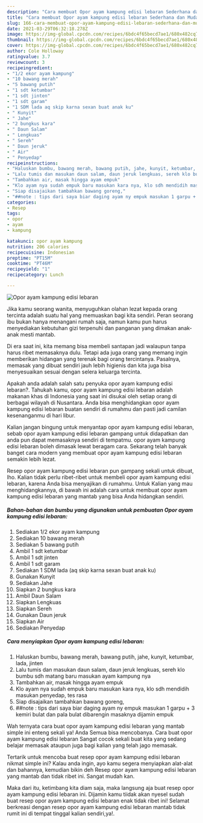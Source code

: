 ```yaml
---
description: "Cara membuat Opor ayam kampung edisi lebaran Sederhana dan Mudah Dibuat"
title: "Cara membuat Opor ayam kampung edisi lebaran Sederhana dan Mudah Dibuat"
slug: 166-cara-membuat-opor-ayam-kampung-edisi-lebaran-sederhana-dan-mudah-dibuat
date: 2021-03-29T06:32:18.278Z
image: https://img-global.cpcdn.com/recipes/6bdc4f65becd7ae1/680x482cq70/opor-ayam-kampung-edisi-lebaran-foto-resep-utama.jpg
thumbnail: https://img-global.cpcdn.com/recipes/6bdc4f65becd7ae1/680x482cq70/opor-ayam-kampung-edisi-lebaran-foto-resep-utama.jpg
cover: https://img-global.cpcdn.com/recipes/6bdc4f65becd7ae1/680x482cq70/opor-ayam-kampung-edisi-lebaran-foto-resep-utama.jpg
author: Cole Holloway
ratingvalue: 3.7
reviewcount: 3
recipeingredient:
- "1/2 ekor ayam kampung"
- "10 bawang merah"
- "5 bawang putih"
- "1 sdt ketumbar"
- "1 sdt jinten"
- "1 sdt garam"
- "1 SDM lada aq skip karna sexan buat anak ku"
- " Kunyit"
- " Jahe"
- "2 bungkus kara"
- " Daun Salam"
- " Lengkuas"
- " Sereh"
- " Daun jeruk"
- " Air"
- " Penyedap"
recipeinstructions:
- "Haluskan bumbu, bawang merah, bawang putih, jahe, kunyit, ketumbar, lada, jinten"
- "Lalu tumis dan masukan daun salam, daun jeruk lengkuas, sereh klo bumbu sdh matang baru masukan ayam kampung nya"
- "Tambahkan air, masak hingga ayam empuk"
- "Klo ayam nya sudah empuk baru masukan kara nya, klo sdh mendidih masukan penyedap, tes rasa"
- "Siap disajaikan tambahkan bawang goreng,"
- "##note : tips dari saya biar daging ayam ny empuk masukan 1 garpu + 3 kemiri bulat dan pala bulat dibarengin masaknya dijamin empuk"
categories:
- Resep
tags:
- opor
- ayam
- kampung

katakunci: opor ayam kampung 
nutrition: 206 calories
recipecuisine: Indonesian
preptime: "PT15M"
cooktime: "PT46M"
recipeyield: "1"
recipecategory: Lunch

---
```



![Opor ayam kampung edisi lebaran](https://img-global.cpcdn.com/recipes/6bdc4f65becd7ae1/680x482cq70/opor-ayam-kampung-edisi-lebaran-foto-resep-utama.jpg)

Jika kamu seorang wanita, menyuguhkan olahan lezat kepada orang tercinta adalah suatu hal yang memuaskan bagi kita sendiri. Peran seorang ibu bukan hanya menangani rumah saja, namun kamu pun harus menyediakan kebutuhan gizi terpenuhi dan panganan yang dimakan anak-anak mesti mantab.

Di era  saat ini, kita memang bisa membeli santapan jadi walaupun tanpa harus ribet memasaknya dulu. Tetapi ada juga orang yang memang ingin memberikan hidangan yang terenak bagi orang tercintanya. Pasalnya, memasak yang dibuat sendiri jauh lebih higienis dan kita juga bisa menyesuaikan sesuai dengan selera keluarga tercinta. 



Apakah anda adalah salah satu penyuka opor ayam kampung edisi lebaran?. Tahukah kamu, opor ayam kampung edisi lebaran adalah makanan khas di Indonesia yang saat ini disukai oleh setiap orang di berbagai wilayah di Nusantara. Anda bisa menghidangkan opor ayam kampung edisi lebaran buatan sendiri di rumahmu dan pasti jadi camilan kesenanganmu di hari libur.

Kalian jangan bingung untuk menyantap opor ayam kampung edisi lebaran, sebab opor ayam kampung edisi lebaran gampang untuk didapatkan dan anda pun dapat memasaknya sendiri di tempatmu. opor ayam kampung edisi lebaran boleh dimasak lewat beragam cara. Sekarang telah banyak banget cara modern yang membuat opor ayam kampung edisi lebaran semakin lebih lezat.

Resep opor ayam kampung edisi lebaran pun gampang sekali untuk dibuat, lho. Kalian tidak perlu ribet-ribet untuk membeli opor ayam kampung edisi lebaran, karena Anda bisa menyajikan di rumahmu. Untuk Kalian yang mau menghidangkannya, di bawah ini adalah cara untuk membuat opor ayam kampung edisi lebaran yang mantab yang bisa Anda hidangkan sendiri.

<!--inarticleads1-->

##### Bahan-bahan dan bumbu yang digunakan untuk pembuatan Opor ayam kampung edisi lebaran:

1. Sediakan 1/2 ekor ayam kampung
1. Sediakan 10 bawang merah
1. Sediakan 5 bawang putih
1. Ambil 1 sdt ketumbar
1. Ambil 1 sdt jinten
1. Ambil 1 sdt garam
1. Sediakan 1 SDM lada (aq skip karna sexan buat anak ku)
1. Gunakan  Kunyit
1. Sediakan  Jahe
1. Siapkan 2 bungkus kara
1. Ambil  Daun Salam
1. Siapkan  Lengkuas
1. Siapkan  Sereh
1. Gunakan  Daun jeruk
1. Siapkan  Air
1. Sediakan  Penyedap




<!--inarticleads2-->

##### Cara menyiapkan Opor ayam kampung edisi lebaran:

1. Haluskan bumbu, bawang merah, bawang putih, jahe, kunyit, ketumbar, lada, jinten
1. Lalu tumis dan masukan daun salam, daun jeruk lengkuas, sereh klo bumbu sdh matang baru masukan ayam kampung nya
1. Tambahkan air, masak hingga ayam empuk
1. Klo ayam nya sudah empuk baru masukan kara nya, klo sdh mendidih masukan penyedap, tes rasa
1. Siap disajaikan tambahkan bawang goreng,
1. ##note : tips dari saya biar daging ayam ny empuk masukan 1 garpu + 3 kemiri bulat dan pala bulat dibarengin masaknya dijamin empuk




Wah ternyata cara buat opor ayam kampung edisi lebaran yang mantab simple ini enteng sekali ya! Anda Semua bisa mencobanya. Cara buat opor ayam kampung edisi lebaran Sangat cocok sekali buat kita yang sedang belajar memasak ataupun juga bagi kalian yang telah jago memasak.

Tertarik untuk mencoba buat resep opor ayam kampung edisi lebaran nikmat simple ini? Kalau anda ingin, ayo kamu segera menyiapkan alat-alat dan bahannya, kemudian bikin deh Resep opor ayam kampung edisi lebaran yang mantab dan tidak ribet ini. Sangat mudah kan. 

Maka dari itu, ketimbang kita diam saja, maka langsung aja buat resep opor ayam kampung edisi lebaran ini. Dijamin kamu tiidak akan nyesel sudah buat resep opor ayam kampung edisi lebaran enak tidak ribet ini! Selamat berkreasi dengan resep opor ayam kampung edisi lebaran mantab tidak rumit ini di tempat tinggal kalian sendiri,ya!.

